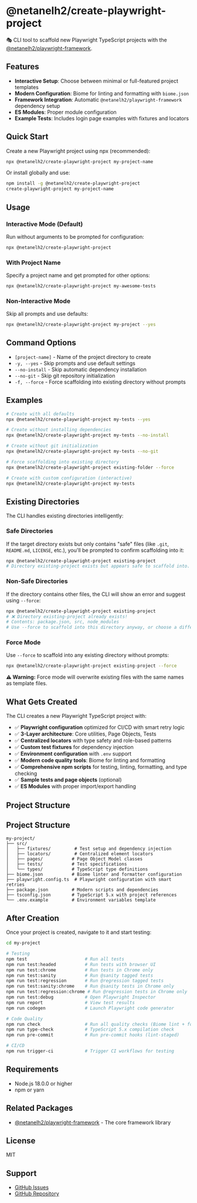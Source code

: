 # @netanelh2/create-playwright-project

🎭 CLI tool to scaffold new Playwright TypeScript projects with the [@netanelh2/playwright-framework](https://www.npmjs.com/package/@netanelh2/playwright-framework).

## Features

- **Interactive Setup**: Choose between minimal or full-featured project templates
- **Modern Configuration**: Biome for linting and formatting with `biome.json`
- **Framework Integration**: Automatic `@netanelh2/playwright-framework` dependency setup
- **ES Modules**: Proper module configuration
- **Example Tests**: Includes login page examples with fixtures and locators

## Quick Start

Create a new Playwright project using npx (recommended):

```bash
npx @netanelh2/create-playwright-project my-project-name
```

Or install globally and use:

```bash
npm install -g @netanelh2/create-playwright-project
create-playwright-project my-project-name
```

## Usage

### Interactive Mode (Default)

Run without arguments to be prompted for configuration:

```bash
npx @netanelh2/create-playwright-project
```

### With Project Name

Specify a project name and get prompted for other options:

```bash
npx @netanelh2/create-playwright-project my-awesome-tests
```

### Non-Interactive Mode

Skip all prompts and use defaults:

```bash
npx @netanelh2/create-playwright-project my-project --yes
```

## Command Options

- `[project-name]` - Name of the project directory to create
- `-y, --yes` - Skip prompts and use default settings
- `--no-install` - Skip automatic dependency installation
- `--no-git` - Skip git repository initialization
- `-f, --force` - Force scaffolding into existing directory without prompts

## Examples

```bash
# Create with all defaults
npx @netanelh2/create-playwright-project my-tests --yes

# Create without installing dependencies
npx @netanelh2/create-playwright-project my-tests --no-install

# Create without git initialization
npx @netanelh2/create-playwright-project my-tests --no-git

# Force scaffolding into existing directory
npx @netanelh2/create-playwright-project existing-folder --force

# Create with custom configuration (interactive)
npx @netanelh2/create-playwright-project my-tests
```

## Existing Directories

The CLI handles existing directories intelligently:

### Safe Directories

If the target directory exists but only contains "safe" files (like `.git`, `README.md`, `LICENSE`, etc.), you'll be prompted to confirm scaffolding into it:

```bash
npx @netanelh2/create-playwright-project existing-project
# Directory existing-project exists but appears safe to scaffold into. Continue? (y/N)
```

### Non-Safe Directories

If the directory contains other files, the CLI will show an error and suggest using `--force`:

```bash
npx @netanelh2/create-playwright-project existing-project
# ❌ Directory existing-project already exists!
# Contents: package.json, src, node_modules
# Use --force to scaffold into this directory anyway, or choose a different name.
```

### Force Mode

Use `--force` to scaffold into any existing directory without prompts:

```bash
npx @netanelh2/create-playwright-project existing-project --force
```

**⚠️ Warning:** Force mode will overwrite existing files with the same names as template files.

## What Gets Created

The CLI creates a new Playwright TypeScript project with:

- ✅ **Playwright configuration** optimized for CI/CD with smart retry logic
- ✅ **3-Layer architecture**: Core utilities, Page Objects, Tests
- ✅ **Centralized locators** with type safety and role-based patterns
- ✅ **Custom test fixtures** for dependency injection
- ✅ **Environment configuration** with `.env` support
- ✅ **Modern code quality tools**: Biome for linting and formatting
- ✅ **Comprehensive npm scripts** for testing, linting, formatting, and type checking
- ✅ **Sample tests and page objects** (optional)
- ✅ **ES Modules** with proper import/export handling

## Project Structure

## Project Structure

```
my-project/
├── src/
│   ├── fixtures/         # Test setup and dependency injection
│   ├── locators/         # Centralized element locators
│   ├── pages/           # Page Object Model classes
│   ├── tests/           # Test specifications
│   └── types/           # TypeScript type definitions
├── biome.json           # Biome linter and formatter configuration
├── playwright.config.ts  # Playwright configuration with smart retries
├── package.json         # Modern scripts and dependencies
├── tsconfig.json        # TypeScript 5.x with project references
└── .env.example         # Environment variables template
```

## After Creation

Once your project is created, navigate to it and start testing:

```bash
cd my-project

# Testing
npm test                      # Run all tests
npm run test:headed           # Run tests with browser UI
npm run test:chrome           # Run tests in Chrome only
npm run test:sanity           # Run @sanity tagged tests
npm run test:regression       # Run @regression tagged tests
npm run test:sanity:chrome    # Run @sanity tests in Chrome only
npm run test:regression:chrome # Run @regression tests in Chrome only
npm run test:debug            # Open Playwright Inspector
npm run report                # View test results
npm run codegen               # Launch Playwright code generator

# Code Quality
npm run check                 # Run all quality checks (Biome lint + format + types)
npm run type-check            # TypeScript 5.x compilation check
npm run pre-commit            # Run pre-commit hooks (lint-staged)

# CI/CD
npm run trigger-ci            # Trigger CI workflows for testing
```

## Requirements

- Node.js 18.0.0 or higher
- npm or yarn

## Related Packages

- [@netanelh2/playwright-framework](https://www.npmjs.com/package/@netanelh2/playwright-framework) - The core framework library

## License

MIT

## Support

- [GitHub Issues](https://github.com/NetanelH2/playwright-framework-suite/issues)
- [GitHub Repository](https://github.com/NetanelH2/playwright-framework-suite)

